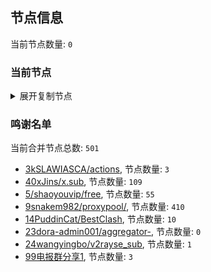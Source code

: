 
## 节点信息
当前节点数量: `0`
### 当前节点
<details>
  <summary>展开复制节点</summary>

    

</details>

### 鸣谢名单
当前合并节点总数: `501`
- [3kSLAWIASCA/actions](https://github.com/kSLAWIASCA/actions), 节点数量: `3`
- [40xJins/x.sub](https://github.com/0xJins/x.sub), 节点数量: `109`
- [5/shaoyouvip/free](https://github.com/shaoyouvip/free), 节点数量: `55`
- [9snakem982/proxypool/](https://github.com/snakem982/proxypool/), 节点数量: `410`
- [14PuddinCat/BestClash](https://github.com/PuddinCat/BestClash), 节点数量: `10`
- [23dora-admin001/aggregator-](https://github.com/dora-admin001/aggregator-), 节点数量: `0`
- [24wangyingbo/v2rayse_sub](https://github.com/wangyingbo/v2rayse_sub), 节点数量: `1`
- [99电报群分享1](https://github.com/cdddbc/getAirport), 节点数量: `3`


